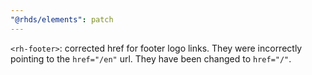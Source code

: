 ```yaml
---
"@rhds/elements": patch
---
```


`<rh-footer>`: corrected href for footer logo links. They were incorrectly pointing
to the `href="/en"` url. They have been changed to `href="/"`.
